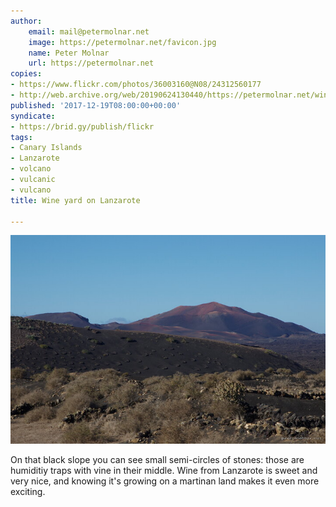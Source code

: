 ```yaml
---
author:
    email: mail@petermolnar.net
    image: https://petermolnar.net/favicon.jpg
    name: Peter Molnar
    url: https://petermolnar.net
copies:
- https://www.flickr.com/photos/36003160@N08/24312560177
- http://web.archive.org/web/20190624130440/https://petermolnar.net/wine-yard-on-lanzarote/
published: '2017-12-19T08:00:00+00:00'
syndicate:
- https://brid.gy/publish/flickr
tags:
- Canary Islands
- Lanzarote
- volcano
- vulcanic
- vulcano
title: Wine yard on Lanzarote

---
```


![](wine-yard-on-lanzarote.jpg)

On that black slope you can see small semi-circles of stones: those are
humiditiy traps with vine in their middle. Wine from Lanzarote is sweet
and very nice, and knowing it's growing on a martinan land makes it even
more exciting.